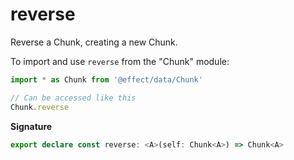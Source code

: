 # reverse

Reverse a Chunk, creating a new Chunk.

To import and use `reverse` from the "Chunk" module:

```ts
import * as Chunk from '@effect/data/Chunk'

// Can be accessed like this
Chunk.reverse
```

**Signature**

```ts
export declare const reverse: <A>(self: Chunk<A>) => Chunk<A>
```
